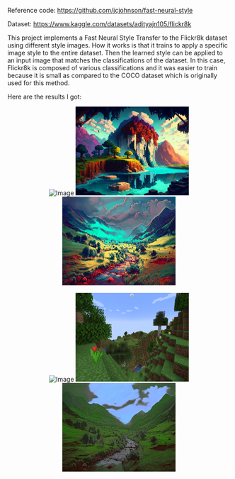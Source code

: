 Reference code: https://github.com/jcjohnson/fast-neural-style

Dataset: https://www.kaggle.com/datasets/adityajn105/flickr8k

This project implements a Fast Neural Style Transfer to the Flickr8k dataset using different style images. How it works is that it trains to apply a specific image style to the entire dataset.
Then the learned style can be applied to an input image that matches the classifications of the dataset. In this case, Flickr8k is composed of various classifications and it was easier to train because it is small as compared to the COCO dataset which is originally used for this method.

Here are the results I got:
<p align="center">
  <img src="input_image.jpg" alt="Image" width="256" height="200">
  <img src="style1.jpg" alt="Style" width="256" height="200">
  <img src="results/style_out1.jpg" alt="Result" width="256" height="200">
</p>
<p align="center">
  <img src="input_image.jpg" alt="Image" width="256" height="200">
  <img src="style2.png" alt="Style" width="256" height="200">
  <img src="results/style_out2.jpg" alt="Result" width="256" height="200">
</p>
